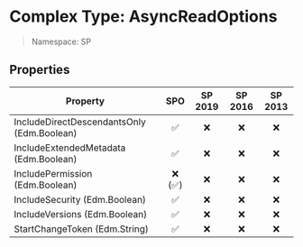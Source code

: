 # Complex Type: AsyncReadOptions

> Namespace: SP

## Properties

Property | SPO | SP 2019 | SP 2016 | SP 2013
----------|:---:|:-------:|:-------:|:-------:
IncludeDirectDescendantsOnly (Edm.Boolean) | ✅ | ❌ | ❌ | ❌
IncludeExtendedMetadata (Edm.Boolean) | ✅ | ❌ | ❌ | ❌
IncludePermission (Edm.Boolean) | ❌ (✅) | ❌ | ❌ | ❌
IncludeSecurity (Edm.Boolean) | ✅ | ❌ | ❌ | ❌
IncludeVersions (Edm.Boolean) | ✅ | ❌ | ❌ | ❌
StartChangeToken (Edm.String) | ✅ | ❌ | ❌ | ❌